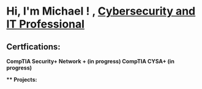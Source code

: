  <h1>Hi, I'm  Michael ! , <a href=https://www.linkedin.com/in/michael-lauretta-a2534011a//">Cybersecurity and IT Professional</a> 


 <h2> Certfications:</h2>

 <b> CompTIA Security+<b>
  <b> Network + (in progress)<b>
 <b>  CompTIA CYSA+ (in progress)


** Projects:


   [Vulnerability Project]: https://github.com/Guitarlion/Vulnerability-Management-Program

   
  









